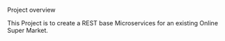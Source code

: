 Project overview

This Project is to create a REST base Microservices for an existing Online Super Market.
